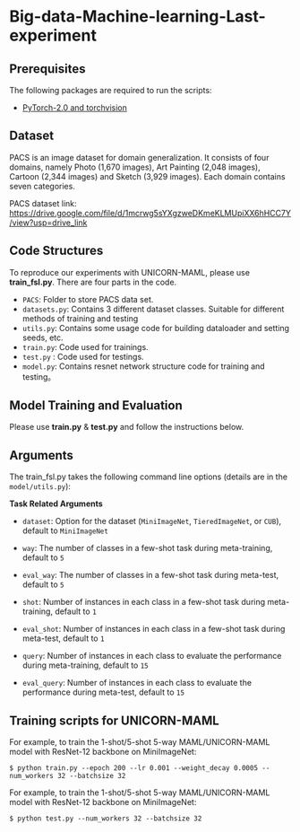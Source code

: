 # Big-data-Machine-learning-Last-experiment


## Prerequisites

The following packages are required to run the scripts:

- [PyTorch-2.0 and torchvision](https://pytorch.org)

## Dataset

PACS is an image dataset for domain generalization. It consists of four domains, namely 
Photo (1,670 images), Art Painting (2,048 images), Cartoon (2,344 images) and Sketch (3,929 
images). Each domain contains seven categories.

PACS dataset link: https://drive.google.com/file/d/1mcrwg5sYXgzweDKmeKLMUpiXX6hHCC7Y/view?usp=drive_link

## Code Structures
To reproduce our experiments with UNICORN-MAML, please use **train_fsl.py**. There are four parts in the code.
 - `PACS`: Folder to store PACS data set.
 - `datasets.py`: Contains 3 different dataset classes. Suitable for different methods of training and testing
 - `utils.py`: Contains some usage code for building dataloader and setting seeds, etc.
 - `train.py`: Code used for trainings.
 - `test.py` : Code used for testings.
 - `model.py`: Contains resnet network structure code for training and testing。

## Model Training and Evaluation
Please use **train.py** & **test.py** and follow the instructions below. 

## Arguments
The train_fsl.py takes the following command line options (details are in the `model/utils.py`):

**Task Related Arguments**
- `dataset`: Option for the dataset (`MiniImageNet`, `TieredImageNet`, or `CUB`), default to `MiniImageNet`

- `way`: The number of classes in a few-shot task during meta-training, default to `5`

- `eval_way`: The number of classes in a few-shot task during meta-test, default to `5`

- `shot`: Number of instances in each class in a few-shot task during meta-training, default to `1`

- `eval_shot`: Number of instances in each class in a few-shot task during meta-test, default to `1`

- `query`: Number of instances in each class to evaluate the performance during meta-training, default to `15`

- `eval_query`: Number of instances in each class to evaluate the performance during meta-test, default to `15`

## Training scripts for UNICORN-MAML

For example, to train the 1-shot/5-shot 5-way MAML/UNICORN-MAML model with ResNet-12 backbone on MiniImageNet:

    $ python train.py --epoch 200 --lr 0.001 --weight_decay 0.0005 --num_workers 32 --batchsize 32
    
For example, to train the 1-shot/5-shot 5-way MAML/UNICORN-MAML model with ResNet-12 backbone on MiniImageNet:

    $ python test.py --num_workers 32 --batchsize 32

